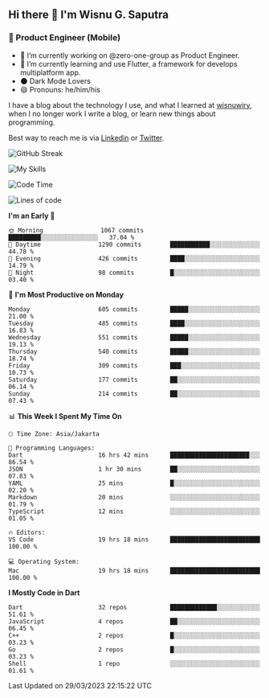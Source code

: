 ## Hi there 👋 I'm Wisnu G. Saputra

### :mobile_phone_off: Product Engineer (Mobile)

- 🔭 I’m currently working on @zero-one-group as Product Engineer.
- 🌱 I’m currently learning and use Flutter, a framework for develops multiplatform app.
- 🌑 Dark Mode Lovers
- 😄 Pronouns: he/him/his

I have a blog about the technology I use, and what I learned at [wisnuwiry](https://wisnuwiry.space/), when I no longer work I write a blog, or learn new things about programming.

Best way to reach me is via [Linkedin](https://www.linkedin.com/in/wisnu-saputra/) or [Twitter](https://twitter.com/wisnuwiry).

![GitHub Streak](https://streak-stats.demolab.com?user=wisnuwiry&theme=dark&hide_border=true)

![My Skills](https://skillicons.dev/icons?i=dart,flutter,kotlin,swift,js,css,neovim,git,linux&perline=5)

<!--START_SECTION:waka-->
![Code Time](http://img.shields.io/badge/Code%20Time-342%20hrs%2057%20mins-blue)

![Lines of code](https://img.shields.io/badge/From%20Hello%20World%20I%27ve%20Written-4.4%20million%20lines%20of%20code-blue)

**I'm an Early 🐤** 

```text
🌞 Morning                1067 commits        █████████░░░░░░░░░░░░░░░░   37.04 % 
🌆 Daytime                1290 commits        ███████████░░░░░░░░░░░░░░   44.78 % 
🌃 Evening                426 commits         ████░░░░░░░░░░░░░░░░░░░░░   14.79 % 
🌙 Night                  98 commits          █░░░░░░░░░░░░░░░░░░░░░░░░   03.40 % 
```
📅 **I'm Most Productive on Monday** 

```text
Monday                   605 commits         █████░░░░░░░░░░░░░░░░░░░░   21.00 % 
Tuesday                  485 commits         ████░░░░░░░░░░░░░░░░░░░░░   16.83 % 
Wednesday                551 commits         █████░░░░░░░░░░░░░░░░░░░░   19.13 % 
Thursday                 540 commits         █████░░░░░░░░░░░░░░░░░░░░   18.74 % 
Friday                   309 commits         ███░░░░░░░░░░░░░░░░░░░░░░   10.73 % 
Saturday                 177 commits         ██░░░░░░░░░░░░░░░░░░░░░░░   06.14 % 
Sunday                   214 commits         ██░░░░░░░░░░░░░░░░░░░░░░░   07.43 % 
```


📊 **This Week I Spent My Time On** 

```text
🕑︎ Time Zone: Asia/Jakarta

💬 Programming Languages: 
Dart                     16 hrs 42 mins      ██████████████████████░░░   86.54 % 
JSON                     1 hr 30 mins        ██░░░░░░░░░░░░░░░░░░░░░░░   07.83 % 
YAML                     25 mins             █░░░░░░░░░░░░░░░░░░░░░░░░   02.20 % 
Markdown                 20 mins             ░░░░░░░░░░░░░░░░░░░░░░░░░   01.79 % 
TypeScript               12 mins             ░░░░░░░░░░░░░░░░░░░░░░░░░   01.05 % 

🔥 Editors: 
VS Code                  19 hrs 18 mins      █████████████████████████   100.00 % 

💻 Operating System: 
Mac                      19 hrs 18 mins      █████████████████████████   100.00 % 
```

**I Mostly Code in Dart** 

```text
Dart                     32 repos            █████████████░░░░░░░░░░░░   51.61 % 
JavaScript               4 repos             ██░░░░░░░░░░░░░░░░░░░░░░░   06.45 % 
C++                      2 repos             █░░░░░░░░░░░░░░░░░░░░░░░░   03.23 % 
Go                       2 repos             █░░░░░░░░░░░░░░░░░░░░░░░░   03.23 % 
Shell                    1 repo              ░░░░░░░░░░░░░░░░░░░░░░░░░   01.61 % 
```




 Last Updated on 29/03/2023 22:15:22 UTC
<!--END_SECTION:waka-->
